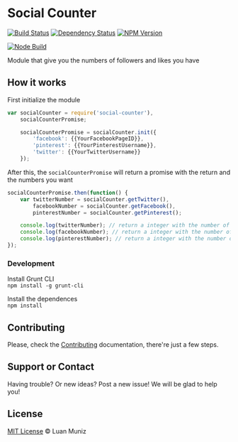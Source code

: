 Social Counter
===================
[![Build Status][travis-image]][travis-url] [![Dependency Status][depstat-image]][depstat-url] [![NPM Version][node-image]][node-url]

[![Node Build][nodei-image]][nodei-url]

Module that give you the numbers of followers and likes you have

## How it works

First initialize the module
```javascript
var socialCounter = require('social-counter'),
	socialCounterPromise;

	socialCounterPromise = socialCounter.init({
		'facebook': {{YourFacebookPageID}},
		'pinterest': {{YourPinterestUsername}},
		'twitter': {{YourTwitterUsername}}
	});
```

After this, the `socialCounterPromise` will return a promise with the return and the numbers you want
```javascript
socialCounterPromise.then(function() {
	var twitterNumber = socialCounter.getTwitter(),
		facebookNumber = socialCounter.getFacebook(),
		pinterestNumber = socialCounter.getPinterest();

	console.log(twitterNumber); // return a integer with the number of followers you have on twitter
	console.log(facebookNumber); // return a integer with the number of likes your page on facebook
	console.log(pinterestNumber); // return a integer with the number of followers you have on pinterest
});
```

### Development

Install Grunt CLI <br>
`npm install -g grunt-cli`

Install the dependences <br>
`npm install`

## Contributing

Please, check the [Contributing](CONTRIBUTING.md) documentation, there're just a few steps.

## Support or Contact

Having trouble? Or new ideas? Post a new issue! We will be glad to help you!

## License

[MIT License](http://luanmuniz.mit-license.org) © Luan Muniz

[travis-url]: https://travis-ci.org/luanmuniz/social-counter
[travis-image]: https://travis-ci.org/luanmuniz/social-counter.png?branch=master
[depstat-url]: https://david-dm.org/luanmuniz/social-counter
[depstat-image]: https://david-dm.org/luanmuniz/social-counter.png
[nodei-image]: https://nodei.co/npm/social-counter.png
[nodei-url]: https://nodei.co/npm/social-counter
[node-image]: https://badge.fury.io/js/social-counter.svg
[node-url]: http://badge.fury.io/js/social-counter
